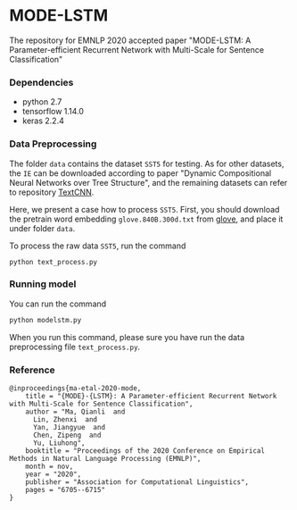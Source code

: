 # MODE-LSTM
The repository for EMNLP 2020 accepted paper "MODE-LSTM: A Parameter-efficient Recurrent Network with Multi-Scale for Sentence Classification"

###  Dependencies

* python 2.7
* tensorflow 1.14.0
* keras 2.2.4

###  Data Preprocessing

The folder `data` contains the dataset `SST5` for testing. As for other datasets, the `IE` can be downloaded according to paper "Dynamic Compositional Neural Networks over Tree Structure", and the remaining datasets can refer to repository [TextCNN](https://github.com/yoonkim/CNN_sentence).

Here, we present a case how to process `SST5`. First, you should download the pretrain word embedding `glove.840B.300d.txt` from [glove](https://nlp.stanford.edu/projects/glove/), and place it under folder `data`.

To process the raw data `SST5`, run the command

````
python text_process.py
````

###  Running model

You can run the command

```python
python modelstm.py
```
When you run this command, please sure you have run the data preprocessing file `text_process.py`.

###  Reference

```
@inproceedings{ma-etal-2020-mode,
    title = "{MODE}-{LSTM}: A Parameter-efficient Recurrent Network with Multi-Scale for Sentence Classification",
    author = "Ma, Qianli  and
      Lin, Zhenxi  and
      Yan, Jiangyue  and
      Chen, Zipeng  and
      Yu, Liuhong",
    booktitle = "Proceedings of the 2020 Conference on Empirical Methods in Natural Language Processing (EMNLP)",
    month = nov,
    year = "2020",
    publisher = "Association for Computational Linguistics",
    pages = "6705--6715"
}
```



